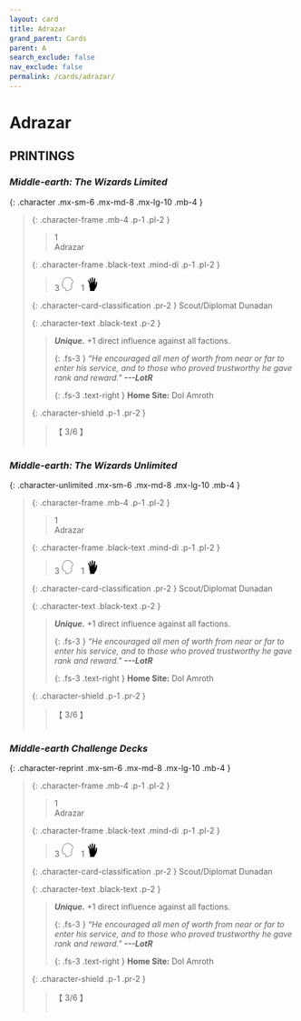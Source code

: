 ```yaml
---
layout: card
title: Adrazar
grand_parent: Cards
parent: A
search_exclude: false
nav_exclude: false
permalink: /cards/adrazar/
---
```


# Adrazar


## PRINTINGS


### _Middle-earth: The Wizards Limited_

{: .character .mx-sm-6 .mx-md-8 .mx-lg-10 .mb-4 }
> {: .character-frame .mb-4 .p-1 .pl-2 }
> > <div class="card-mp">1</div>
> > <div class="character-card-name">Adrazar</div>
>
> {: .character-frame .black-text .mind-di .p-1 .pl-2 }
> > 3 ![](/assets/images/mind.svg)&emsp;1 ![](/assets/images/di.svg)
>
> {: .character-card-classification .pr-2 }
> Scout/Diplomat Dunadan
>
> {: .character-text .black-text .p-2 }
> > _**Unique.**_ +1 direct influence against all factions. 
> > 
> > {: .fs-3 } 
> > _“He encouraged all men of worth from near or far to enter his service, and to those who proved trustworthy he gave rank and reward."_ ***---&#65279;LotR***  
> > 
> > {: .fs-3 .text-right } 
> > **Home Site:** Dol Amroth 
>
> {: .character-shield .p-1 .pr-2 }
> > <div class="card-shield">【 3/6 】</div>
> > <div class="card-corruption">&nbsp;</div>

### _Middle-earth: The Wizards Unlimited_

{: .character-unlimited .mx-sm-6 .mx-md-8 .mx-lg-10 .mb-4 }
> {: .character-frame .mb-4 .p-1 .pl-2 }
> > <div class="card-mp">1</div>
> > <div class="character-card-name">Adrazar</div>
>
> {: .character-frame .black-text .mind-di .p-1 .pl-2 }
> > 3 ![](/assets/images/mind.svg)&emsp;1 ![](/assets/images/di.svg)
>
> {: .character-card-classification .pr-2 }
> Scout/Diplomat Dunadan
>
> {: .character-text .black-text .p-2 }
> > _**Unique.**_ +1 direct influence against all factions. 
> > 
> > {: .fs-3 } 
> > _“He encouraged all men of worth from near or far to enter his service, and to those who proved trustworthy he gave rank and reward."_ ***---&#65279;LotR***  
> > 
> > {: .fs-3 .text-right } 
> > **Home Site:** Dol Amroth 
>
> {: .character-shield .p-1 .pr-2 }
> > <div class="card-shield">【 3/6 】</div>
> > <div class="card-corruption">&nbsp;</div>

### _Middle-earth Challenge Decks_

{: .character-reprint .mx-sm-6 .mx-md-8 .mx-lg-10 .mb-4 }
> {: .character-frame .mb-4 .p-1 .pl-2 }
> > <div class="card-mp">1</div>
> > <div class="character-card-name">Adrazar</div>
>
> {: .character-frame .black-text .mind-di .p-1 .pl-2 }
> > 3 ![](/assets/images/mind.svg)&emsp;1 ![](/assets/images/di.svg)
>
> {: .character-card-classification .pr-2 }
> Scout/Diplomat Dunadan
>
> {: .character-text .black-text .p-2 }
> > _**Unique.**_ +1 direct influence against all factions. 
> > 
> > {: .fs-3 } 
> > _“He encouraged all men of worth from near or far to enter his service, and to those who proved trustworthy he gave rank and reward."_ ***---&#65279;LotR***  
> > 
> > {: .fs-3 .text-right } 
> > **Home Site:** Dol Amroth 
>
> {: .character-shield .p-1 .pr-2 }
> > <div class="card-shield">【 3/6 】</div>
> > <div class="card-corruption">&nbsp;</div>
